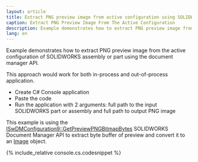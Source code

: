 ```yaml
---
layout: article
title: Extract PNG preview image from active configuration using SOLIDWORKS Document Manager API
caption: Extract PNG Preview Image From The Active Configuration
description: Example demonstrates how to extract PNG preview image from the active configuration of SOLIDWORKS assembly or part using the document manager API.
lang: en
---
```

Example demonstrates how to extract PNG preview image from the active configuration of SOLIDWORKS assembly or part using the document manager API.

This approach would work for both in-process and out-of-process application.

* Create C# Console application
* Paste the code
* Run the application with 2 arguments: full path to the input SOLIDWORKS part or assembly and full path to output PNG image

This example is using the [ISwDMConfiguration9::GetPreviewPNGBitmapBytes](http://help.solidworks.com/2018/english/api/swdocmgrapi/solidworks.interop.swdocumentmgr~solidworks.interop.swdocumentmgr.iswdmconfiguration9~getpreviewpngbitmapbytes.html) SOLIDWORKS Document Manager API to extract byte buffer of preview and convert it to an [Image](https://docs.microsoft.com/en-us/dotnet/api/system.drawing.image?view=netframework-4.7.2) object.

{% include_relative console.cs.codesnippet %}
